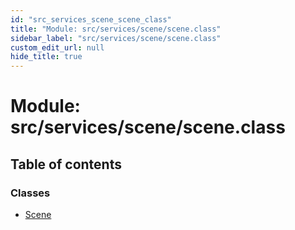 ```yaml
---
id: "src_services_scene_scene_class"
title: "Module: src/services/scene/scene.class"
sidebar_label: "src/services/scene/scene.class"
custom_edit_url: null
hide_title: true
---
```


# Module: src/services/scene/scene.class

## Table of contents

### Classes

- [Scene](../classes/src_services_scene_scene_class.scene.md)

